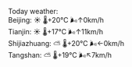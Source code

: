 Today weather:  
Beijing: ☀️ 🌡️+20°C 🌬️↑0km/h  
Tianjin: ☀️ 🌡️+17°C 🌬️↑11km/h  
Shijiazhuang: ⛅️  🌡️+20°C 🌬️←0km/h  
Tangshan: ⛅️  🌡️+19°C 🌬️↖7km/h  
